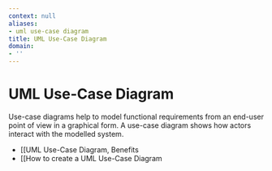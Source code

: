 ```yaml
---
context: null
aliases:
- uml use-case diagram
title: UML Use-Case Diagram
domain:
- ''
---
```


# UML Use-Case Diagram

Use-case diagrams help to model functional requirements from an end-user point of view in a graphical form.  A use-case diagram shows how actors interact with the modelled system.

- [[UML Use-Case Diagram, Benefits
- [[How to create a UML Use-Case Diagram
